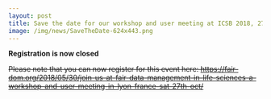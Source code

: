 ```yaml
---
layout: post
title: Save the date for our workshop and user meeting at ICSB 2018, 27th October 2018!!
image: /img/news/SaveTheDate-624x443.png
---
```


**Registration is now closed**

~~Please note that you can now register for this event here: https://fair-dom.org/2018/05/30/join-us-at-fair-data-management-in-life-sciences-a-workshop-and-user-meeting-in-lyon-france-sat-27th-oct/~~